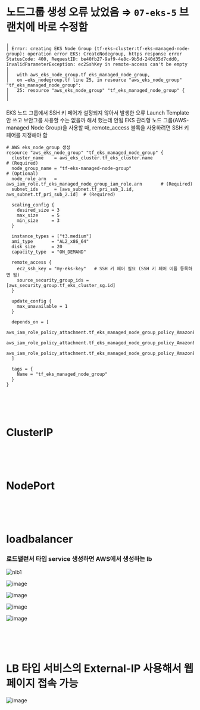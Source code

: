 # 노드그룹 생성 오류 났었음 ⇒ `07-eks-5` 브랜치에 바로 수정함

```
╷
│ Error: creating EKS Node Group (tf-eks-cluster:tf-eks-managed-node-group): operation error EKS: CreateNodegroup, https response error StatusCode: 400, RequestID: be40fb27-9af9-4e8c-9b5d-240d35d7cdd0, InvalidParameterException: ec2SshKey in remote-access can't be empty
│
│   with aws_eks_node_group.tf_eks_managed_node_group,
│   on ✏️eks_nodegroup.tf line 25, in resource "aws_eks_node_group" "tf_eks_managed_node_group":
│   25: resource "aws_eks_node_group" "tf_eks_managed_node_group" {
│
╵
```

EKS 노드 그룹에서 SSH 키 페어가 설정되지 않아서 발생한 오류
Launch Template 안 쓰고 보안그룹 사용할 수는 없을까 해서 했는데 안됨
EKS 관리형 노드 그룹(AWS-managed Node Group)을 사용할 때, remote_access 블록을 사용하려면 SSH 키 페어를 지정해야 함

```
# AWS eks_node_group 생성
resource "aws_eks_node_group" "tf_eks_managed_node_group" {
  cluster_name    = aws_eks_cluster.tf_eks_cluster.name                       # (Required)
  node_group_name = "tf-eks-managed-node-group"                               # (Optional)
  node_role_arn   = aws_iam_role.tf_eks_managed_node_group_iam_role.arn       # (Required)
  subnet_ids      = [aws_subnet.tf_pri_sub_1.id, aws_subnet.tf_pri_sub_2.id]  # (Required)

  scaling_config {
    desired_size = 3
    max_size     = 5
    min_size     = 3
  }

  instance_types = ["t3.medium"]
  ami_type       = "AL2_x86_64"
  disk_size      = 20
  capacity_type  = "ON_DEMAND"

  remote_access {
    ec2_ssh_key = "my-eks-key"   # SSH 키 페어 필요 (SSH 키 페어 이름 등록하면 됨)
    source_security_group_ids = [aws_security_group.tf_eks_cluster_sg.id]
  }

  update_config {
    max_unavailable = 1
  }

  depends_on = [
    aws_iam_role_policy_attachment.tf_eks_managed_node_group_policy_AmazonEKSWorkerNodePolicy,
    aws_iam_role_policy_attachment.tf_eks_managed_node_group_policy_AmazonEKS_CNI_Policy,
    aws_iam_role_policy_attachment.tf_eks_managed_node_group_policy_AmazonEC2ContainerRegistryReadOnly,
  ]

  tags = {
    Name = "tf_eks_managed_node_group"
  }
}
```

<br>
<br>
<br>

# ClusterIP

<br>
<br>
<br>

# NodePort

<br>
<br>
<br>

# loadbalancer

### 로드밸런서 타입 service 생성하면 AWS에서 생성하는 lb

![nlb1](https://github.com/user-attachments/assets/1abdf2c2-9674-43ca-a36e-c830b27ef066)

![image](https://github.com/user-attachments/assets/9d819d60-2124-42f2-b9da-29b1db7b4fcd)

![image](https://github.com/user-attachments/assets/f4d8a0a0-4e53-4d35-a8cb-23809070a6bc)

![image](https://github.com/user-attachments/assets/ed967157-6035-4e2c-8bbb-7b10ef5a8b63)

![image](https://github.com/user-attachments/assets/efc5657f-263e-47c3-9e65-9b32c85f6bc9)

<br>
<br>
<br>

# LB 타입 서비스의 External-IP 사용해서 웹페이지 접속 가능

![image](https://github.com/user-attachments/assets/62f4565d-71fe-4e36-86f6-23bc3f1f6793)


